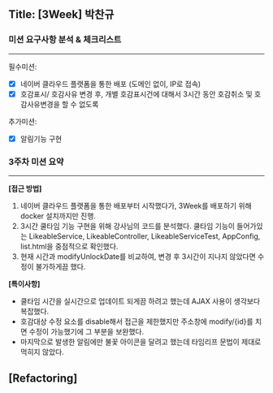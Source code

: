 ## Title: [3Week] 박찬규

### 미션 요구사항 분석 & 체크리스트

---
필수미션:
- [x] 네이버 클라우드 플랫폼을 통한 배포 (도메인 없이, IP로 접속)
- [x] 호감표시/ 호감사유 변경 후, 개별 호감표시건에 대해서 3시간 동안 호감취소 및 호감사유변경을 할 수 없도록

추가미션:
- [x] 알림기능 구현



### 3주차 미션 요약

---

**[접근 방법]**

1. 네이버 클라우드 플랫폼을 통한 배포부터 시작했다가, 3Week를 배포하기 위해 docker 설치까지만 진행.
2. 3시간 쿨타임 기능 구현을 위해 강사님의 코드를 분석했다. 쿨타임 기능이 들어가있는 LikeableService, LikeableController, LikeableServiceTest, AppConfig, list.html을 중점적으로 확인했다.
3. 현재 시간과 modifyUnlockDate를 비교하여, 변경 후 3시간이 지나지 않았다면 수정이 불가하게끔 했다.


**[특이사항]**

- 쿨타임 시간을 실시간으로 업데이트 되게끔 하려고 했는데 AJAX 사용이 생각보다 복잡했다.
- 호감대상 수정 요소를 disable해서 접근을 제한했지만 주소창에 modify/{id}를 치면 수정이 가능했기에 그 부분을 보완했다.
- 마지막으로 발생한 알림에만 불꽃 아이콘을 달려고 했는데 타임리프 문법이 제대로 먹히지 않았다.

**[Refactoring]**
- 